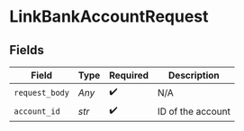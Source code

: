 # LinkBankAccountRequest


## Fields

| Field              | Type               | Required           | Description        |
| ------------------ | ------------------ | ------------------ | ------------------ |
| `request_body`     | *Any*              | :heavy_check_mark: | N/A                |
| `account_id`       | *str*              | :heavy_check_mark: | ID of the account  |